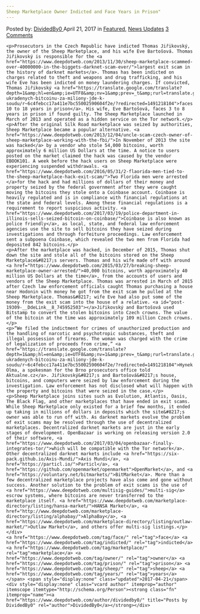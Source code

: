 ```yaml
---
Sheep Marketplace Owner Indicted and Face Years in Prison"
---
```

<article class="post-listing post-19309 post type-post status-publish format-standard has-post-thumbnail hentry  tag-face tag-indicted tag-owner tag-prison tag-sheep tag-years">
    <div class="post-inner">
        <span>Posted by: <a href="https://www.deepdotweb.com/author/dividedby0/" title="">DividedBy0 </a></span>
    <span>April 21, 2017</span>
    <span>in <a href="https://www.deepdotweb.com/category/deepdot-news/" rel="category tag">Featured</a>, <a href="https://www.deepdotweb.com/category/news-updates/" rel="category tag">News Updates</a></span>
    <span><a href="https://www.deepdotweb.com/2017/04/21/sheep-marketplace-owner-indicted-face-years-prison/#comments">3 Comments</a></span>
    </p>
    <div class="clear"></div>
    
    <p>Prosecutors in the Czech Republic have indicted Thomas Jiřikovský, the owner of the Sheep Marketplace, and his wife Eve Bartošová. Thomas Jiřikovský is responsible for the <a href="https://www.deepdotweb.com/2013/11/30/sheep-marketplace-scammed-over-40000000-in-the-biggets-darknet-scam-ever/">largest exit scam in the history of darknet markets</a>. Thomas has been indicted on charges related to theft and weapons and drug trafficking, and his wife Eve has been indicted on money laundering charges. If convicted, Thomas Jiřikovský <a href="https://translate.google.com/translate?depth=1&amp;hl=en&amp;ie=UTF8&amp;nv=1&amp;prev=_t&amp;rurl=translate.google.com&amp;sl=cs&amp;sp=nmt4&amp;tl=en&amp;u=https://zpravy.aktualne.cz/domaci/pripad-ukradenych-bitcoinu-za-miliony-jde-k-soudu/r~6c4febcc17a411e7bc55002590604f2e/?redirected=1491218104">faces 10 to 18 years in prison</a>. His wife, Eve Bartošová, faces 3 to 8 years in prison if found guilty. The Sheep Marketplace launched in March of 2013 and operated as a hidden service on the Tor network.</p>
    <p>After the original Silk Road marketplace was seized by authorities, Sheep Marketplace became a popular alternative. <a href="https://www.deepdotweb.com/2013/12/04/uncle-scam-czech-owner-of-sheep-marketplace-working-with-the-fbi/">In November of 2013 the site was hacked</a> by a vendor who stole 54,000 bitcoins, worth approximately 6 million US Dollars at the time. A notice to users posted on the market claimed the hack was caused by the vendor EBOOK101. A week before the hack users on Sheep Marketplace were experiencing suspended withdrawals. <a href="https://www.deepdotweb.com/2016/05/31/2-flaorida-men-tied-to-the-sheep-marketplace-hack-exit-scam/">Two Florida men were arrested </a>for the hack and had millions of dollars of their money and property seized by the federal government after they were caught moving the bitcoins they stole onto a Coinbase account. Coinbase is heavily regulated and is in compliance with financial regulations at the state and federal levels. Among these financial regulations is a requirement to report suspicious activity. <a href="https://www.deepdotweb.com/2017/03/19/police-department-in-illinois-sells-seized-bitcoin-on-coinbase/">Coinbase is also known as police friendly</a>, as local, state, and federal law enforcement agencies use the site to sell bitcoins they have seized during investigations and through forfeiture proceedings. Law enforcement sent a subpoena Coinbase, which revealed the two men from Florida had deposited 842 bitcoins.</p>
    <p>After the marketplace was hacked, in December of 2015, Thomas shut down the site and stole all of the bitcoins stored on the Sheep Marketplace&#8217;s servers. Thomas and his wife made off with around <a href="https://www.deepdotweb.com/2015/03/27/breaking-sheep-marketplace-owner-arrested/">40,000 bitcoins, worth approximately 40 million US Dollars at the time</a>, from the accounts of users and vendors of the Sheep Marketplace. Thomas was arrested in March of 2015 after Czech law enforcement officials caught Thomas purchasing a house near Hodonin with money he got from the exit scam he pulled at the Sheep Marketplace. Thomas&#8217; wife Eve had also put some of the money from the exit scam into the house of a relative. <a id="post-19309-__DdeLink__8_745952503"></a>Jiřikovský and Bartošová used Bitstamp to convert the stolen bitcoins into Czech crowns. The value of the bitcoin at the time was approximately 109 million Czech crowns.</p>
    <p>“We filed the indictment for crimes of unauthorized production and the handling of narcotic and psychotropic substances, theft and illegal possession of firearms. The woman was charged with the crime of legalization of proceeds from crime,” <a href="https://translate.google.com/translate?depth=1&amp;hl=en&amp;ie=UTF8&amp;nv=1&amp;prev=_t&amp;rurl=translate.google.com&amp;sl=cs&amp;sp=nmt4&amp;tl=en&amp;u=https://zpravy.aktualne.cz/domaci/pripad-ukradenych-bitcoinu-za-miliony-jde-k-soudu/r~6c4febcc17a411e7bc55002590604f2e/?redirected=1491218104">Hynek Olma, a spokesman for the Brno prosecutors office told Aktualne.cz</a>. Jiřikovský&#8217;s and Bartošová&#8217;s house, bitcoins, and computers were seized by law enforcement during the investigation. Law enforcement has not disclosed what will happen with the property and bitcoins that were seized in the case.</p>
    <p>Sheep Marketplace joins sites such as Evolution, Atlantis, Oasis, The Black Flag, and other marketplaces that have ended in exit scams. While Sheep Marketplace only existed for a brief few months, it ended up taking in millions of dollars in deposits which the site&#8217;s owner was able to run off with. As darknet markets evolve the problem of exit scams may be resolved through the use of decentralized marketplaces. Decentralized darknet markets are just in the early stages of development. OpenBazaar is working on releasing version 2.0 of their software, <a href="https://www.deepdotweb.com/2017/03/04/openbazaar-finally-integrates-tor/">which will be compatible with the Tor network</a>. Other decentralized darknet markets include <a href="https://six-pack.github.io/Axis-Mundi/">Axis Mundi</a>, <a href="https://particl.io/">Particl</a>, <a href="https://github.com/openmarket/openmarket">OpenMarket</a>, and <a href="https://voluntary.net/bitmarkets/">BitMarket</a>. More than a few decentralized marketplace projects have also come and gone without success. Another solution to the problem of exit scams is the use of <a href="https://www.deepdotweb.com/multisig-guides/">multi-sig</a> escrow systems, where bitcoins are never transferred to the marketplace itself. <a href="https://www.deepdotweb.com/marketplace-directory/listing/hansa-market/">HANSA Market</a>, <a href="http://www.deepdotweb.com/marketplace-directory/listing/alphabay/">AlphaBay</a>, <a href="https://www.deepdotweb.com/marketplace-directory/listing/outlaw-market/">Outlaw Market</a>, and others offer multi-sig listings.</p>
    </div>
    <a href="https://www.deepdotweb.com/tag/face/" rel="tag">face</a> <a href="https://www.deepdotweb.com/tag/indicted/" rel="tag">indicted</a> <a href="https://www.deepdotweb.com/tag/marketplace/" rel="tag">marketplace</a> <a href="https://www.deepdotweb.com/tag/owner/" rel="tag">owner</a> <a href="https://www.deepdotweb.com/tag/prison/" rel="tag">prison</a> <a href="https://www.deepdotweb.com/tag/sheep/" rel="tag">sheep</a> <a href="https://www.deepdotweb.com/tag/years/" rel="tag">years</a></span> <span style="display:none" class="updated">2017-04-21</span>
    <div style="display:none" class="vcard author" itemprop="author" itemscope itemtype="http://schema.org/Person"><strong class="fn" itemprop="name"><a href="https://www.deepdotweb.com/author/dividedby0/" title="Posts by DividedBy0" rel="author">DividedBy0</a></strong></div>
    
